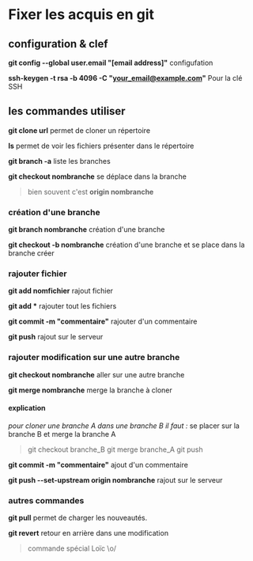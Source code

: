 # Fixer les acquis en git


## configuration & clef


**git config --global user.email "[email address]"** configufation 

**ssh-keygen -t rsa -b 4096 -C "your_email@example.com"** Pour la clé SSH


## les commandes utiliser 


**git clone url** permet de cloner un répertoire

**ls** permet de voir les fichiers présenter dans le répertoire

**git branch -a** liste les branches

**git checkout nombranche** se déplace dans la branche

>bien souvent c'est __origin nombranche__



### création d'une branche 


**git branch nombranche** création d'une branche

**git checkout -b nombranche** création d'une branche et se place dans la branche créer



### rajouter fichier


**git add nomfichier** rajout fichier

__git add *__ rajouter tout les fichiers

**git commit -m "commentaire"** rajouter d'un commentaire

**git push** rajout sur le serveur



### rajouter modification sur une autre branche 

**git checkout nombranche** aller sur une autre branche

**git merge nombranche** merge la branche à cloner

#### explication 

*pour cloner une branche A dans une branche B il faut :*
se placer sur la branche B
et merge la branche A 

>git checkout branche_B
>git merge branche_A
>git push 


**git commit -m "commentaire"** ajout d'un commentaire

**git push --set-upstream origin nombranche** rajout sur le serveur 


### autres commandes


**git pull** permet de charger les nouveautés.

**git revert** retour en arrière dans une modification 
>commande spécial Loïc \o/


